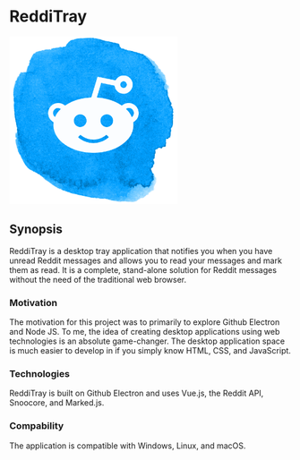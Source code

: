 # ReddiTray

<img src="https://raw.githubusercontent.com/devanshdesai/ReddiTray/master/src/img/ReddiTray.png" width="300px">

## Synopsis
ReddiTray is a desktop tray application that notifies you when you have unread Reddit messages and allows you to read your messages and mark them as read. It is a complete, stand-alone solution for Reddit messages without the need of the traditional web browser.


### Motivation
The motivation for this project was to primarily to explore Github Electron and Node JS. To me, the idea of creating desktop applications using web technologies is an absolute game-changer. The desktop application space is much easier to develop in if you simply know HTML, CSS, and JavaScript.


### Technologies
ReddiTray is built on Github Electron and uses Vue.js, the Reddit API, Snoocore, and Marked.js.


### Compability
The application is compatible with Windows, Linux, and macOS.
